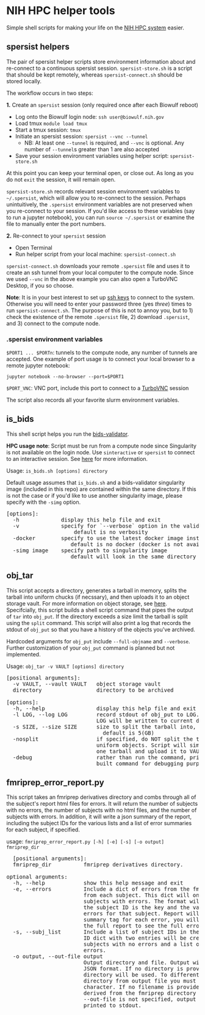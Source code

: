 # NIH HPC helper tools

Simple shell scripts for making your life on the [NIH HPC system](https://hpc.nih.gov) easier.


## spersist helpers

The pair of spersist helper scripts store environment information about and re-connect to a continuous spersist session.
`spersist-store.sh` is a script that should be kept remotely, whereas `spersist-connect.sh` should be stored locally. 

The workflow occurs in two steps:

**1.** Create an `spersist` session (only required once after each Biowulf reboot)
  * Log onto the Biowulf login node: `ssh user@biowulf.nih.gov`
  * Load tmux `module load tmux`
  * Start a tmux session: `tmux`
  * Initiate an spersist session: `spersist --vnc --tunnel`
    - NB: At least one `--tunnel` is required, and `--vnc` is optional. Any number of `--tunnel`s greater than 1 are also accepted
  * Save your session environment variables using helper script: `spersist-store.sh`

  At this point you can keep your terminal open, or close out. As long as you do not `exit` the session, it will remain open.

`spersist-store.sh` records relevant session environment variables to `~/.spersist`, which will allow you to re-connect to the session. Perhaps unintuitively, the `.spersist` environment variables are not preserved when you re-connect to your session. If you'd like access to these variables (say to run a jupyter notebook), you can run `source ~/.spersist` or examine the file to manually enter the port numbers.

**2.** Re-connect to your `spersist` session
  * Open Terminal
  * Run helper script from your local machine: `spersist-connect.sh`


`spersist-connect.sh` downloads your remote `.spersist` file and uses it to create an ssh tunnel from your local computer to the compute node. Since we used `--vnc` in the above example you can also open a TurboVNC Desktop, if you so choose.


**Note**: It is in your best interest to set up [ssh keys](https://www.cyberciti.biz/faq/how-to-set-up-ssh-keys-on-linux-unix/) to connect to the system. Otherwise you will need to enter your password three (yes *three*) times to run `spersist-connect.sh`. The purpose of this is not to annoy you, but to 1) check the existence of the remote `.spersist` file, 2) download `.spersist`, and 3) connect to the compute node.

### .spersist environment variables
`$PORT1 ... $PORTn`: tunnels to the compute node, any number of tunnels are accepted. One example of port usage is to connect your local browser to a remote jupyter notebook:

`jupyter notebook --no-browser --port=$PORT1`

`$PORT_VNC`: VNC port, include this port to connect to a [TurboVNC](https://www.turbovnc.org/) session

The script also records all your favorite slurm environment variables.

## is_bids

This shell script helps you run the [bids-validator](https://github.com/bids-standard/bids-validator).

**HPC usage note**: Script must be run from a compute node since Singularity is not available on the login node. Use `sinteractive` or `spersist` to connect to an interactive session. See [here](https://hpc.nih.gov/docs/userguide.html) for more information.


Usage: `is_bids.sh [options] directory`

Default usage assumes that `is_bids.sh` and a bids-validator singularity image (included in this repo) are contained within the same directory.
If this is not the case or if you'd like to use another singularity image, please specify with the `-simg` option.

<pre>
[options]:  
  -h             display this help file and exit  
  -v             specify for `--verbose` option in the validator  
                     default is no verbosity  
  -docker        specify to use the latest docker image instead of singularity    
                    default is no docker (docker is not available on the HPC)  
  -simg image    specify path to singularity image  
                    default will look in the same directory as is_bids.sh  
</pre>

## obj_tar

This script accepts a directory, generates a tarball in memory, splits the tarball into uniform chucks (if necssary), and then uploads it to an object storage vault. For more information on object storage, see [here](https://hpc.nih.gov/storage/object.html). Specifcially, this script builds a shell script command that pipes the output of `tar` into `obj_put`. If the directory exceeds a size limit the tarball is split using the `split` command. This script will also print a log that records the stdout of `obj_put` so that you have a history of the objects you've archived.

Hardcoded arguments for `obj_put` include `--full-objname` and `--verbose`. Further customization of your `obj_put` command is planned but not implemented.

Usage: `obj_tar -v VAULT [options] directory`

<pre>
[positional arguments]:
  -v VAULT, --vault VAULT   object storage vault
  directory                 directory to be archived

[options]:  
  -h, --help                display this help file and exit  
  -l LOG, --log LOG         record stdout of obj_put to LOG. If only a filename
                            LOG will be written to current directory, if directory is specified, well LOG will go there
  -s SIZE, --size SIZE      size to split the tarball into, in GB
                              default is 5(GB)
  -nosplit                  if specified, do NOT split the tarball into
                            uniform objects. Script will simply generate
                            one tarball and upload it to VAULT
  -debug                    rather than run the command, print the full built
                            built command for debugging purposes
</pre>

## fmriprep_error_report.py

This script takes an fmriprep derivatives directory and combs through all of the subject's report html files for errors. It will return the number of subjects with no errors, the number of subjects with no html files, and the number of subjects with errors. In addition, it will write a json summary of the report, including the subject IDs for the various lists and a list of error summaries for each subject, if specified.

usage: `fmriprep_error_report.py [-h] [-e] [-s] [-o output] fmriprep_dir`

<pre>
  [positional arguments]:
  fmriprep_dir          fmriprep derivatives directory.

optional arguments:
  -h, --help            show this help message and exit
  -e, --errors          Include a dict of errors from the fmriprep reports
                        from each subject. This dict will only include
                        subjects with errors. The format will be a dict where
                        the subject ID is the key and the value is a list of
                        errors for that subject. Report will only include the
                        summary tag for each error, you will have to look at
                        the full report to see the full error.
  -s, --subj_list       Include a list of subject IDs in the output. A subject
                        ID dict with two entries will be created: a list of
                        subjects with no errors and a list of subjects with
                        errors.
  -o output, --out-file output
                        Output directory and file. Output will be saved in
                        JSON format. If no directory is provided, current
                        directory will be used. To differentiate output
                        directory from output file you must include the /
                        character. If no filename is provided, a default name
                        derived from the fmriprep directory will be used. If
                        --out-file is not specified, output report will be
                        printed to stdout.
</pre>

